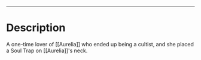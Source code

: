 --------------------------------------------------------------------------------
# Description
A one-time lover of [[Aurelia]] who ended up being a cultist, and she placed a Soul Trap on [[Aurelia]]'s neck.
